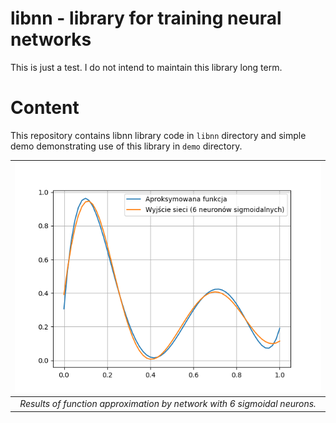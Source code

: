 # libnn - library for training neural networks

This is just a test. I do not intend to maintain
this library long term.

# Content

This repository contains libnn library code
in `libnn` directory and simple demo demonstrating
use of this library in `demo` directory.

| ![](docs/demo6.png) |
| :--: |
| *Results of function approximation by network with 6 sigmoidal neurons.* |
